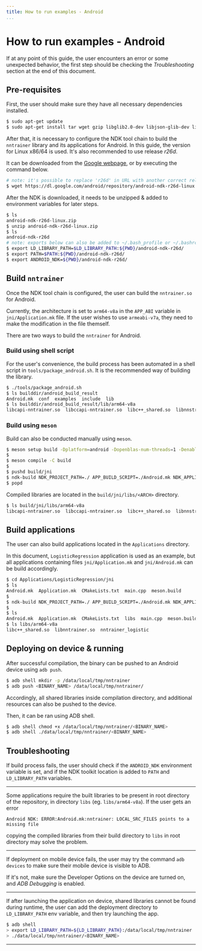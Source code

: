 ```yaml
---
title: How to run examples - Android
...
```


# How to run examples - Android

If at any point of this guide, the user encounters an error or some unexpected behavior, the first step should be checking the *Troubleshooting* section at the end of this document.

## Pre-requisites

First, the user should make sure they have all necessary dependencies installed.

```bash
$ sudo apt-get update
$ sudo apt-get install tar wget gzip libglib2.0-dev libjson-glib-dev libgstreamer1.0-dev libgstreamer-plugins-base1.0-dev libunwind-dev googletest liborc-0.4-dev flex bison libopencv-dev pkg-config python3-dev python3-numpy python3 meson ninja-build libflatbuffers-dev flatbuffers-compiler protobuf-compiler
```

After that, it is necessary to configure the NDK tool chain to build the `nntrainer` library and its applications for Android. In this guide, the version for Linux x86/64 is used. It's also recommended to use release *r26d*.

It can be downloaded from the [Google webpage](https://developer.android.com/ndk/downloads), or by executing the command below.

```bash
# note: it's possible to replace 'r26d' in URL with another correct release number, but versions before 'r23c' must also have platform 'linux-x86_64' instead of 'linux'
$ wget https://dl.google.com/android/repository/android-ndk-r26d-linux.zip
```

After the NDK is downloaded, it needs to be unzipped & added to environment variables for later steps.

```bash
$ ls
android-ndk-r26d-linux.zip
$ unzip android-ndk-r26d-linux.zip
$ ls
android-ndk-r26d
# note: exports below can also be added to ~/.bash_profile or ~/.bashrc to set them permanently
$ export LD_LIBRARY_PATH=$LD_LIBRARY_PATH:${PWD}/android-ndk-r26d/
$ export PATH=$PATH:${PWD}/android-ndk-r26d/
$ export ANDROID_NDK=${PWD}/android-ndk-r26d/
```

## Build `nntrainer`

Once the NDK tool chain is configured, the user can build the `nntrainer.so` for Android.

Currently, the architecture is set to `arm64-v8a` in the `APP_ABI` variable in `jni/Application.mk` file. If the user wishes to use `armeabi-v7a`, they need to make the modification in the file themself.

There are two ways to build the `nntrainer` for Android.

### Build using shell script

For the user's convenience, the build process has been automated in a shell script in `tools/package_android.sh`. It is the recommended way of building the library.

```bash
$ ./tools/package_android.sh
$ ls builddir/android_build_result
Android.mk  conf  examples  include  lib
$ ls builddir/android_build_result/lib/arm64-v8a
libcapi-nntrainer.so  libccapi-nntrainer.so  libc++_shared.so  libnnstreamer-native.so  libnntrainer.so
```

### Build using `meson`

Build can also be conducted manually using `meson`.

```bash
$ meson setup build -Dplatform=android -Dopenblas-num-threads=1 -Denable-tflite-interpreter=false -Denable-tflite-backbone=false -Denable-fp16=true -Domp-num-threads=1 -Denable-opencl=true -Dhgemm-experimental-kernel=false -Denable-ggml=true
$
$ meson compile -C build
$
$ pushd build/jni
$ ndk-build NDK_PROJECT_PATH=./ APP_BUILD_SCRIPT=./Android.mk NDK_APPLICATION_MK=./Application.mk -j $(nproc)
$ popd
```

Compiled libraries are located in the `build/jni/libs/<ARCH>` directory.

```bash
$ ls build/jni/libs/arm64-v8a
libcapi-nntrainer.so  libccapi-nntrainer.so  libc++_shared.so  libnnstreamer-native.so  libnntrainer.so
```

## Build applications

The user can also build applications located in the `Applications` directory. 

In this document, `LogisticRegression` application is used as an example, but all applications containing files `jni/Application.mk` and `jni/Android.mk` can be build accordingly.

```bash
$ cd Applications/LogisticRegression/jni
$ ls
Android.mk  Application.mk  CMakeLists.txt  main.cpp  meson.build
$
$ ndk-build NDK_PROJECT_PATH=./ APP_BUILD_SCRIPT=./Android.mk NDK_APPLICATION_MK=./Application.mk -j $(nproc)
$
$ ls
Android.mk  Application.mk  CMakeLists.txt  libs  main.cpp  meson.build  obj
$ ls libs/arm64-v8a
libc++_shared.so  libnntrainer.so  nntrainer_logistic
```

## Deploying on device & running

After successful compilation, the binary can be pushed to an Android device using `adb push`.

```bash
$ adb shell mkdir -p /data/local/tmp/nntrainer
$ adb push <BINARY_NAME> /data/local/tmp/nntrainer/
```

Accordingly, all shared libraries inside compilation directory, and additional resources can also be pushed to the device.

Then, it can be ran using ADB shell.

```bash
$ adb shell chmod +x /data/local/tmp/nntrainer/<BINARY_NAME>
$ adb shell ./data/local/tmp/nntrainer/<BINARY_NAME>
```

## Troubleshooting

If build process fails, the user should check if the `ANDROID_NDK` environment variable is set, and if the NDK toolkit location is added to `PATH` and `LD_LIBRARY_PATH` variables.

___

Some applications require the built libraries to be present in root directory of the repository, in directory `libs` (eg. `libs/arm64-v8a`). If the user gets an error 

```
Android NDK: ERROR:Android.mk:nntrainer: LOCAL_SRC_FILES points to a missing file
```

copying the compiled libraries from their build directory to `libs` in root directory may solve the problem. 

___

If deployment on mobile device fails, the user may try the command `adb devices` to make sure their mobile device is visible to ADB. 

If it's not, make sure the Developer Options on the device are turned on, and *ADB Debugging* is enabled.

___

If after launching the application on device, shared libraries cannot be found during runtime, the user can add the deployment directory to `LD_LIBRARY_PATH` env variable, and then try launching the app.

```bash
$ adb shell
> export LD_LIBRARY_PATH=${LD_LIBRARY_PATH}:/data/local/tmp/nntrainer
> ./data/local/tmp/nntrainer/<BINARY_NAME>
```

___



